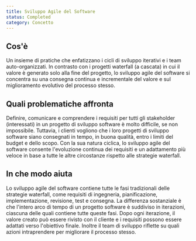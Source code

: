 ```yaml
---
title: Sviluppo Agile del Software
status: Completed
category: Concetto
---
```


## Cos'è

Un insieme di pratiche che enfatizzano i cicli di sviluppo iterativi e i team auto-organizzati. In contrasto con i progetti waterfall (a cascata) in cui il valore è generato solo alla fine del progetto, lo sviluppo agile del software si concentra su una consegna continua e incrementale del valore e sul miglioramento evolutivo del processo stesso.

## Quali problematiche affronta

Definire, comunicare e comprendere i requisiti per tutti gli stakeholder (interessati) in un progetto di sviluppo software è molto difficile, se non impossibile. Tuttavia, i clienti vogliono che i loro progetti di sviluppo software siano consegnati in tempo, in buona qualità, entro i limiti del budget e dello scopo. Con la sua natura ciclica, lo sviluppo agile del software consente l'evoluzione continua dei requisiti e un adattamento più veloce in base a tutte le altre circostanze rispetto alle strategie waterfall. 

## In che modo aiuta

Lo sviluppo agile del software contiene tutte le fasi tradizionali delle strategie waterfall, come requisiti di ingegneria, pianificazione, implementazione, revisione, test e consegna. La differenza sostanziale è che l'intero arco di tempo di un progetto software è suddiviso in iterazioni, ciascuna delle quali contiene tutte queste fasi. Dopo ogni iterazione, il valore creato può essere rivisto con il cliente e i requisiti possono essere adattati verso l'obiettivo finale. Inoltre il team di sviluppo riflette su quali azioni intraprendere per migliorare il processo stesso.
